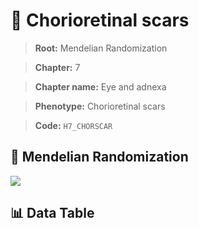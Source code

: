 # 🧪 Chorioretinal scars

> **Root:** Mendelian Randomization

> **Chapter:** 7  

> **Chapter name:** Eye and adnexa

> **Phenotype:** Chorioretinal scars  

> **Code:** `H7_CHORSCAR`

## 🧬 Mendelian Randomization  

<img src="/MR/Figures/Forward/H7_CHORSCAR.png"/>

## 📊 Data Table

<CsvTableMRF src="/MR/Data/Forward/H7_CHORSCAR.csv"/>
